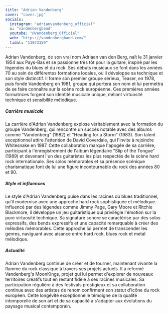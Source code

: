 ```yaml
---
title: "Adrian Vandenberg"
cover: "cover.jpg"
socials:
  instagram: "adrianvandenberg_official"
  x: "vandenbergband"
  youtube: "@Vandenberg_Official"
  web: "https://vandenbergband.com/"
  tidal: "11073159"
---
```


Adrian Vandenberg, de son vrai nom Adriaan van den Berg, naît le 31 janvier 1954 aux Pays-Bas et se passionne très tôt
pour la guitare, inspiré par les légendes du blues et du rock. Ses débuts musicaux se font dans les années 70 au sein de
différentes formations locales, où il développe sa technique et son style distinctif. Il forme son premier groupe
sérieux, Teaser, en 1978, puis fonde Vandenberg en 1981, groupe qui portera son nom et lui permettra de se faire
connaître sur la scène rock européenne. Ces premières années formatrices forgent son identité musicale unique, mêlant
virtuosité technique et sensibilité mélodique.

##### Carrière musicale

La carrière d'Adrian Vandenberg explose véritablement avec la formation du groupe Vandenberg, qui rencontre un succès
notable avec des albums comme "Vandenberg" (1982) et "Heading for a Storm" (1983). Son talent exceptionnel attire
l'attention de David Coverdale, qui l'invite à rejoindre Whitesnake en 1987. Cette collaboration marque l'apogée de sa
carrière, participant à l'enregistrement de l'album légendaire "Slip of the Tongue" (1989) et devenant l'un des
guitaristes les plus respectés de la scène hard rock internationale. Ses solos mémorables et sa présence scénique
charismatique font de lui une figure incontournable du rock des années 80 et 90.

##### Style et influences

Le style d'Adrian Vandenberg puise dans les racines du blues traditionnel, qu'il modernise avec une approche hard rock
sophistiquée et mélodique. Influencé par des légendes comme Jimmy Page, Gary Moore et Ritchie Blackmore, il développe un
jeu guitaristique qui privilégie l'émotion sur la pure virtuosité technique. Sa signature sonore se caractérise par des
solos expressifs, des bends expressifs et une capacité remarquable à créer des mélodies mémorables. Cette approche lui
permet de transcender les genres, naviguant avec aisance entre hard rock, blues rock et metal mélodique.

##### Actualité

Adrian Vandenberg continue de créer et de tourner, maintenant vivante la flamme du rock classique à travers ses projets
actuels. Il a reformé Vandenberg's MoonKings, projet qui lui permet d'explorer de nouveaux territoires créatifs tout en
restant fidèle à ses racines musicales. Sa participation régulière à des festivals prestigieux et sa collaboration
continue avec des artistes de renom confirment son statut d'icône du rock européen. Cette longévité exceptionnelle
témoigne de la qualité intemporelle de son art et de sa capacité à s'adapter aux évolutions du paysage musical
contemporain.

